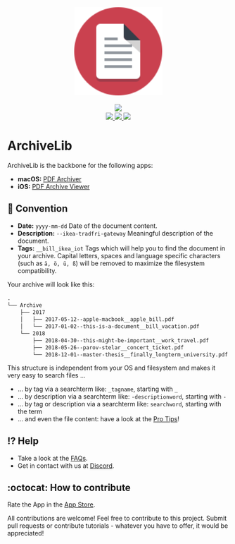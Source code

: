 <div align="center">
<a href="https://apps.apple.com/app/pdf-archiver/id1352719750?mt=12&app=apps" target="itunes_store">
  <img src="assets/AppIcon.svg" width="200px">
</a>
<br>
<br>
<a href="https://apps.apple.com/app/pdf-archiver/id1352719750?mt=12&app=apps">
<img src="https://linkmaker.itunes.apple.com/en-us/badge-lrg.svg?releaseDate=2018-02-28T00:00:00Z&kind=desktopapp&bubble=macos_apps" width="165px">
</a>
<br>
<a href="https://travis-ci.org/PDF-Archiver/ArchiveLib">
<img src="https://travis-ci.org/PDF-Archiver/ArchiveLib.svg?branch=develop">
</a>
<a href="https://codecov.io/gh/PDF-Archiver/ArchiveLib">
<img src="https://codecov.io/gh/PDF-Archiver/ArchiveLib/branch/develop/graph/badge.svg">
</a>
<a href="https://codeclimate.com/github/PDF-Archiver/ArchiveLib/maintainability"><img src="https://api.codeclimate.com/v1/badges/91e16ceb1e5de7fb8703/maintainability" /></a>
</div>


# ArchiveLib

ArchiveLib is the backbone for the following apps:
* **macOS:** [PDF Archiver](https://apps.apple.com/app/pdf-archiver/id1352719750?mt=12&app=apps)
* **iOS:** [PDF Archive Viewer](https://apps.apple.com/app/apple-store/id1433801905?pt=118993774&ct=GitHub&mt=8)


## :scroll: Convention

* **Date:** `yyyy-mm-dd` Date of the document content.
* **Description:** `--ikea-tradfri-gateway` Meaningful description of the document.
* **Tags:** `__bill_ikea_iot` Tags which will help you to find the document in your archive.
Capital letters, spaces and language specific characters (such as `ä, ö, ü, ß`) will be removed to maximize the filesystem compatibility.

Your archive will look like this:
```
.
└── Archive
    ├── 2017
    │   ├── 2017-05-12--apple-macbook__apple_bill.pdf
    │   └── 2017-01-02--this-is-a-document__bill_vacation.pdf
    └── 2018
        ├── 2018-04-30--this-might-be-important__work_travel.pdf
        ├── 2018-05-26--parov-stelar__concert_ticket.pdf
        └── 2018-12-01--master-thesis__finally_longterm_university.pdf
```

This structure is independent from your OS and filesystem and makes it very easy to search files ...
* ... by tag via a searchterm like: `_tagname`, starting with `_`
* ... by description via a searchterm like: `-descriptionword`, starting with `-`
* ... by tag or description via a searchterm like: `searchword`,  starting with the term
* ... and even the file content: have a look at the [Pro Tips](#pro-tips)!


## :interrobang: Help
* Take a look at the [FAQs](https://pdf-archiver.io/faq).
* Get in contact with us at [Discord](http://discord.pdf-archiver.io).


## :octocat: How to contribute
Rate the App in the [App Store](https://apps.apple.com/app/apple-store/id1433801905?pt=118993774&ct=GitHub&mt=8&action=write-review).

All contributions are welcome!
Feel free to contribute to this project.
Submit pull requests or contribute tutorials - whatever you have to offer, it would be appreciated!
